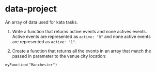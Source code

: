 # data-project

An array of data used for kata tasks.

1. Write a function that returns active events and none actives events. Active events are represented as `active: "8"` and none active events are represented as `active: "1"`.

2. Create a function that returns all the events in an array that match the passed in parameter to the venue city location:

`myFunction("Manchester")`
